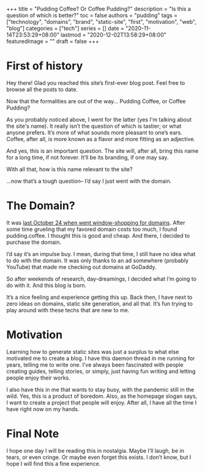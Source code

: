 +++
title = "Pudding Coffee? Or Coffee Pudding?"
description = "Is this a question of which is better?"
toc = false
authors = "pudding"
tags = ["technology", "domains", "brand", "static-site", "first", "motivation", "web", "blog"]
categories = ["tech"]
series = []
date =  "2020-11-14T23:53:29+08:00"
lastmod = "2020-12-02T13:58:29+08:00"
featuredImage = ""
draft = false
+++

# First of history

Hey there! Glad you reached this site’s first-ever blog post. Feel free to browse all the posts to date.

Now that the formalities are out of the way… Pudding Coffee, or Coffee Pudding?

As you probably noticed above, I went for the latter (yes I'm talking about the site's name). It really isn’t the question of which is tastier; or what anyone prefers. It’s more of what sounds more pleasant to one’s ears. Coffee, after all, is more known as a flavor and more fitting as an adjective.

And yes, this is an important question. The site will, after all, bring this name for a long time, if not forever. It’ll be its branding, if one may say.

With all that, how is this name relevant to the site?

…now that’s a tough question– I’d say I just went with the domain.

# The Domain?

It was [last October 24 when went window-shopping for domains](https://twitter.com/kohi_pudding/status/1319694005257433088). After some time grueling that my favored domain costs too much, I found pudding.coffee. I thought this is good and cheap. And there, I decided to purchase the domain.

I’d say it’s an impulse buy. I mean, during that time, I still have no idea what to do with the domain. It was only thanks to an ad somewhere (probably YouTube) that made me checking out domains at GoDaddy. 

So after weekends of research, day-dreamings, I decided what I’m going to do with it. And this blog is born.

It’s a nice feeling and experience getting this up. Back then, I have next to zero ideas on domains, static site generation, and all that. It’s fun trying to play around with these techs that are new to me.

# Motivation

Learning how to generate static sites was just a surplus to what else motivated me to create a blog. I have this daemon thread in me running for years, telling me to write one. I’ve always been fascinated with people creating guides, telling stories, or simply, just having fun writing and letting people enjoy their works.

I also have this in me that wants to stay busy, with the pandemic still in the wild. Yes, this is a product of boredom. Also, as the homepage slogan says, I want to create a project that people will enjoy. After all, I have all the time I have right now on my hands.

# Final Note
I hope one day I will be reading this in nostalgia. Maybe I’ll laugh, be in tears, or even cringe. Or maybe even forget this exists. I don’t know, but I hope I will find this a fine experience.